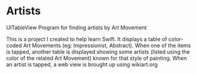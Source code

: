 Artists
=======

UITableView Program for finding artists by Art Movement

This is a project I created to help learn Swift. It displays a table of color-coded Art Movements (eg: Impressionist, Abstract). When one of the items is tapped, another table is displayed showing some artists (listed using the color of the related Art Movement) known for that style of painting. When an artist is tapped, a web view is brought up using wikiart.org


